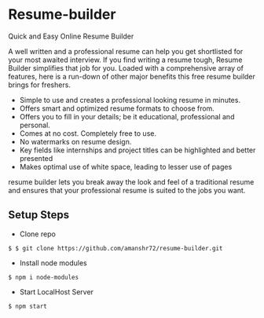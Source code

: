 <h1>Resume-builder</h1>
Quick and Easy Online Resume Builder
<p>A well written and a professional resume can help you get shortlisted for your most awaited interview. If you find writing a resume tough, Resume Builder simplifies that job for you. Loaded with a comprehensive array of features, here is a run-down of other major benefits this free resume builder brings for freshers.
<ul>
  <li>Simple to use and creates a professional looking resume in minutes.</li>

<li>Offers smart and optimized resume formats to choose from.</li>

<li>Offers you to fill in your details; be it educational, professional and personal.</li>

<li> Comes at no cost. Completely free to use.</li>

<li>No watermarks on resume design.</li>

<li>Key fields like internships and project titles can be highlighted and better presented</li>

<li>Makes optimal use of white space, leading to lesser use of pages</li>
</ul>
resume builder lets you break away the look and feel of a traditional resume and ensures that your professional resume is suited to the jobs you want.</p>

## Setup Steps

- Clone repo
```
$ $ git clone https://github.com/amanshr72/resume-builder.git
```
- Install node modules
```
$ npm i node-modules
```
- Start LocalHost Server
```
$ npm start
